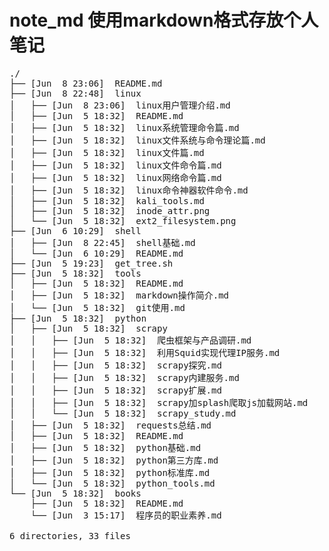 # note_md 使用markdown格式存放个人笔记


<pre>
./
├── [Jun  8 23:06]  README.md
├── [Jun  8 22:48]  linux
│   ├── [Jun  8 23:06]  linux用户管理介绍.md
│   ├── [Jun  5 18:32]  README.md
│   ├── [Jun  5 18:32]  linux系统管理命令篇.md
│   ├── [Jun  5 18:32]  linux文件系统与命令理论篇.md
│   ├── [Jun  5 18:32]  linux文件篇.md
│   ├── [Jun  5 18:32]  linux文件命令篇.md
│   ├── [Jun  5 18:32]  linux网络命令篇.md
│   ├── [Jun  5 18:32]  linux命令神器软件命令.md
│   ├── [Jun  5 18:32]  kali_tools.md
│   ├── [Jun  5 18:32]  inode_attr.png
│   └── [Jun  5 18:32]  ext2_filesystem.png
├── [Jun  6 10:29]  shell
│   ├── [Jun  8 22:45]  shell基础.md
│   └── [Jun  6 10:29]  README.md
├── [Jun  5 19:23]  get_tree.sh
├── [Jun  5 18:32]  tools
│   ├── [Jun  5 18:32]  README.md
│   ├── [Jun  5 18:32]  markdown操作简介.md
│   └── [Jun  5 18:32]  git使用.md
├── [Jun  5 18:32]  python
│   ├── [Jun  5 18:32]  scrapy
│   │   ├── [Jun  5 18:32]  爬虫框架与产品调研.md
│   │   ├── [Jun  5 18:32]  利用Squid实现代理IP服务.md
│   │   ├── [Jun  5 18:32]  scrapy探究.md
│   │   ├── [Jun  5 18:32]  scrapy内建服务.md
│   │   ├── [Jun  5 18:32]  scrapy扩展.md
│   │   ├── [Jun  5 18:32]  scrapy加splash爬取js加载网站.md
│   │   └── [Jun  5 18:32]  scrapy_study.md
│   ├── [Jun  5 18:32]  requests总结.md
│   ├── [Jun  5 18:32]  README.md
│   ├── [Jun  5 18:32]  python基础.md
│   ├── [Jun  5 18:32]  python第三方库.md
│   ├── [Jun  5 18:32]  python标准库.md
│   └── [Jun  5 18:32]  python_tools.md
└── [Jun  5 18:32]  books
    ├── [Jun  5 18:32]  README.md
    └── [Jun  3 15:17]  程序员的职业素养.md

6 directories, 33 files


</pre>
